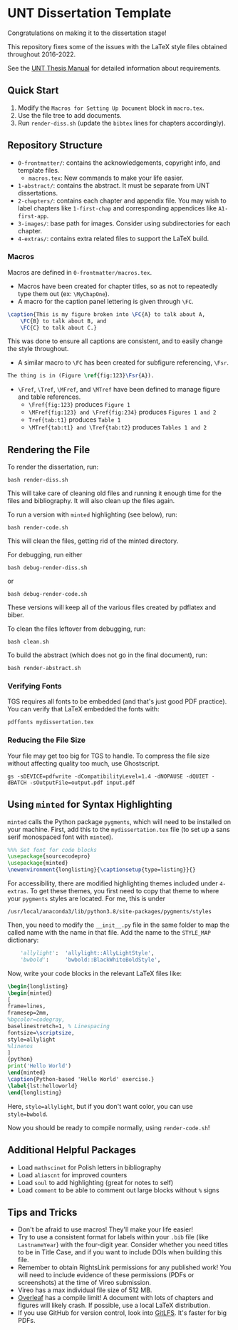 # UNT Dissertation Template

Congratulations on making it to the dissertation stage!

This repository fixes some of the issues with the LaTeX style files obtained
throughout 2016-2022.

See the [UNT Thesis Manual](https://tgs.unt.edu/thesis-manual) for detailed
information about requirements.

## Quick Start

1. Modify the `Macros for Setting Up Document` block in `macro.tex`.
2. Use the file tree to add documents.
3. Run `render-diss.sh` (update the `bibtex` lines for chapters accordingly).

## Repository Structure

- `0-frontmatter/`: contains the acknowledgements, copyright info, and template
files.
    - `macros.tex`: New commands to make your life easier.
- `1-abstract/`: contains the abstract.
It must be separate from UNT dissertations.
- `2-chapters/`: contains each chapter and appendix file.
You may wish to label chapters like `1-first-chap`
and corresponding appendices like `A1-first-app`.
- `3-images/`: base path for images.
Consider using subdirectories for each chapter.
- `4-extras/`: contains extra related files to support the LaTeX build.

### Macros
Macros are defined in `0-frontmatter/macros.tex`.

- Macros have been created for chapter titles, so as not to repeatedly type
them out (ex: `\MyChapOne`).
- A macro for the caption panel lettering is given through `\FC`.
```latex
\caption{This is my figure broken into \FC{A} to talk about A,
    \FC{B} to talk about B, and
    \FC{C} to talk about C.}
```
This was done to ensure all captions are consistent, and to easily change the
style throughout.
- A similar macro to `\FC` has been created for subfigure referencing, `\Fsr`.
```latex
The thing is in (Figure \ref{fig:123}\Fsr{A}).
```
- `\Fref`, `\Tref`, `\MFref`, and `\MTref` have been defined to manage
figure and table references.
    - `\Fref{fig:123}` produces `Figure 1`
    - `\MFref{fig:123} and \Fref{fig:234}` produces `Figures 1 and 2`
    - `Tref{tab:t1}` produces `Table 1`
    - `\MTref{tab:t1} and \Tref{tab:t2}` produces `Tables 1 and 2`

## Rendering the File
To render the dissertation, run:
```
bash render-diss.sh
```
This will take care of cleaning old files and running it enough time for the
files and bibliography.
It will also clean up the files again.

To run a version with `minted` highlighting (see below), run:
```
bash render-code.sh
```
This will clean the files, getting rid of the minted directory.

For debugging, run either
```
bash debug-render-diss.sh
```
or
```
bash debug-render-code.sh
```
These versions will keep all of the various files created by pdflatex and biber.

To clean the files leftover from debugging, run:
```
bash clean.sh
```

To build the abstract (which does not go in the final document), run:
```
bash render-abstract.sh
```

### Verifying Fonts
TGS requires all fonts to be embedded (and that's just good PDF practice).
You can verify that LaTeX embedded the fonts with:
```
pdffonts mydissertation.tex
```

### Reducing the File Size

Your file may get too big for TGS to handle.
To compress the file size without affecting quality too much, use Ghostscript.
```
gs -sDEVICE=pdfwrite -dCompatibilityLevel=1.4 -dNOPAUSE -dQUIET -dBATCH -sOutputFile=output.pdf input.pdf
```

## Using `minted` for Syntax Highlighting

`minted` calls the Python package `pygments`, which will need to be installed on
your machine.
First, add this to the `mydissertation.tex` file (to set up a sans serif
monospaced font with `minted`).

```latex
%%% Set font for code blocks
\usepackage{sourcecodepro}
\usepackage{minted}
\newenvironment{longlisting}{\captionsetup{type=listing}}{}
```

For accessibility, there are modified highlighting themes included under
`4-extras`.
To get these themes, you first need to copy that theme to where your `pygments`
styles are located.
For me, this is under
```
/usr/local/anaconda3/lib/python3.8/site-packages/pygments/styles
```
Then, you need to modify the `__init__.py` file in the same folder to map the
called name with the name in that file.
Add the name to the `STYLE_MAP` dictionary:
```python
    'allylight':  'allylight::AllyLightStyle',
    'bwbold':     'bwbold::BlackWhiteBoldStyle',
```

Now, write your code blocks in the relevant LaTeX files like:
```latex
\begin{longlisting}
\begin{minted}
[
frame=lines,
framesep=2mm,
%bgcolor=codegray,
baselinestretch=1, % Linespacing
fontsize=\scriptsize,
style=allylight
%linenos
]
{python}
print('Hello World')
\end{minted}
\caption{Python-based 'Hello World' exercise.}
\label{lst:helloworld}
\end{longlisting}
```
Here, `style=allylight`, but if you don't want color, you can use
`style=bwbold`.

Now you should be ready to compile normally, using `render-code.sh`!

## Additional Helpful Packages

- Load `mathscinet` for Polish letters in bibliography
- Load `aliascnt` for improved counters
- Load `soul` to add highlighting (great for notes to self)
- Load `comment` to be able to comment out large blocks without `%` signs

## Tips and Tricks

- Don't be afraid to use macros! They'll make your life easier!
- Try to use a consistent format for labels within your `.bib` file
(like `LastnameYear`) with the four-digit year.
Consider whether you need titles to be in Title Case, and if you want to
include DOIs when building this file.
- Remember to obtain RightsLink permissions for any published work!
You will need to include evidence of these permissions (PDFs or screenshots)
at the time of Vireo submission.
- Vireo has a max individual file size of 512 MB.
- [Overleaf](https://www.overleaf.com/) has a compile limit!
A document with lots of chapters and figures will likely crash.
If possible, use a local LaTeX distribution.
- If you use GitHub for version control, look into
[GitLFS](https://git-lfs.github.com/). It's faster for big PDFs.
